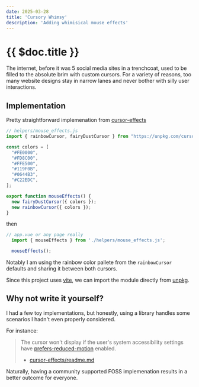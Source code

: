 ```yaml
---
date: 2025-03-28
title: 'Cursory Whimsy'
description: 'Adding whimisical mouse effects'
---
```


# {{ $doc.title }}

The internet, before it was 5 social media sites in a trenchcoat, used to be filled to the absolute brim with custom cursors. For a variety of reasons, too many website designs stay in narrow lanes and never bother with silly user interactions.


## Implementation

Pretty straightforward implemenation from [cursor-effects](https://github.com/tholman/cursor-effects)

```js
// helpers/mouse_effects.js
import { rainbowCursor, fairyDustCursor } from "https://unpkg.com/cursor-effects@latest/dist/esm.js";

const colors = [
  "#FE0000",
  "#FD8C00",
  "#FFE500",
  "#119F0B",
  "#0644B3",
  "#C22EDC",
];

export function mouseEffects() {
  new fairyDustCursor({ colors });
  new rainbowCursor({ colors });
}
```

then

```js
// app.vue or any page really
  import { mouseEffects } from './helpers/mouse_effects.js';

  mouseEffects();
```

Notably I am using the rainbow color pallete from the `rainbowCursor` defaults and sharing it between both cursors.

Since this project uses [vite](https://vite.dev), we can import the module directly from [unpkg](https://unpkg.com).

## Why not write it yourself?

I had a few toy implementations, but honestly, using a library handles some scenarios I hadn't even properly considered.

For instance:

> The cursor won't display if the user's system accessibility settings have [prefers-reduced-motion](https://developer.mozilla.org/en-US/docs/Web/CSS/@media/prefers-reduced-motion) enabled.
> - [cursor-effects/readme.md](https://github.com/tholman/cursor-effects/blob/master/readme.md#accessibility)

Naturally, having a community supported FOSS implemenation results in a better outcome for everyone.